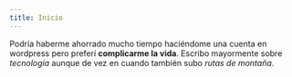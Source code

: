 ```yaml
---
title: Inicio
---
```


Podría haberme ahorrado mucho tiempo haciéndome una cuenta en wordpress pero preferí **complicarme la vida**. Escribo mayormente sobre *tecnología* aunque de vez en cuando también subo *rutas de montaña*.